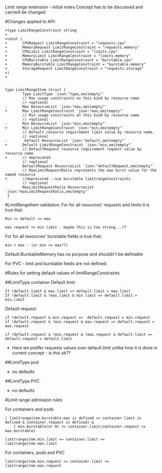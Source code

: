 Limit range extension - initial notes
Concept has to be discussed and can/will be changed

#Changes applied to API:

``` golang
+type LimitRangeConstraint string
+
+const (
+       CPURequest LimitRangeConstraint = "requests.cpu"
+       MemoryRequest LimitRangeConstraint = "requests.memory"
+       CPULimit LimitRangeConstraint = "limits.cpu"
+       MemoryLimit LimitRangeConstraint = "limits.memory"
+       CPUBurstable LimitRangeConstraint = "burstable.cpu"
+       MemoryBurstable LimitRangeConstraint = "burstable.memory"
+       StorageRequest LimitRangeConstraint = "requests.storage"
+)
+


type LimitRangeItem struct {
        Type LimitType `json:"type,omitempty"`
        // Max usage constraints on this kind by resource name
        // +optional
-       Max ResourceList `json:"max,omitempty"`
+       Max LimitRangeConstraint `json:"max,omitempty"`
        // Min usage constraints on this kind by resource name
        // +optional
-       Min ResourceList `json:"min,omitempty"`
+       Min LimitRangeConstraint `json:"min,omitempty"`
        // Default resource requirement limit value by resource name.
        // +optional
-        Default ResourceList `json:"default,omitempty"`
+       Default LimitRangeConstraint `json:"min,omitempty"`
        // DefaultRequest resource requirement request value by resource name.
+       // deprecated
        // +optional
        DefaultRequest ResourceList `json:"defaultRequest,omitempty"`
        // MaxLimitRequestRatio represents the max burst value for the named resource
+       //deprecated --use burstable limitrangeConstraints
        // +optional
        MaxLimitRequestRatio ResourceList `json:"maxLimitRequestRatio,omitempty"`
 }
```

#LimitRangeItem validation:
For for all resources' requests and limits it is true that:

```
Min <= default <= max
```

```
max request <= min limit - maybe this is too strong...??
```

For for all resources' burstable fields is true that:

```
min < max - (or min <= max??)
```

Default.BurstableMemory has no purpose and shouldn't be definable

For PVC - limit and burstable fields are not defined.

#Rules for setting default values of limitRangeConstraints

##LimitType container
Default limit:
```
If !default.limit & max.limit => default.limit = max.limit
If !default.limit & !max.limit & min.limit => default.limit = min.limit
```

Default request:
```
if !default.request & min.request =>  default.request = min.request
if !default.request & !min.request & max.request => default.request = max.request
```
```
if !default.request & !min.request & !max.request & default.limit => default.request = default.limit
```

 - Here we preffer requests values over default.limit unlike how it is done in current concept - is this ok??
 
##LimitType pod
 - no defaults
  
##LimitType PVC
 - no defaults

#Limit range admission rules

For containers and pods

```
( limitrangeitem.burstable.max is defined => container.limit is defined & container.request is defined) &
    ( min.burstable(or 0) <= container.limit/container.request <= max.burstable)
```

```
limitrangeitem.min.limit <= container.limit <= limitrangeitem.max.limit
```

For containers, pods and PVC
```
limitrangeitem.min.request <= container.limit <= limitrangeitem.max.request
```